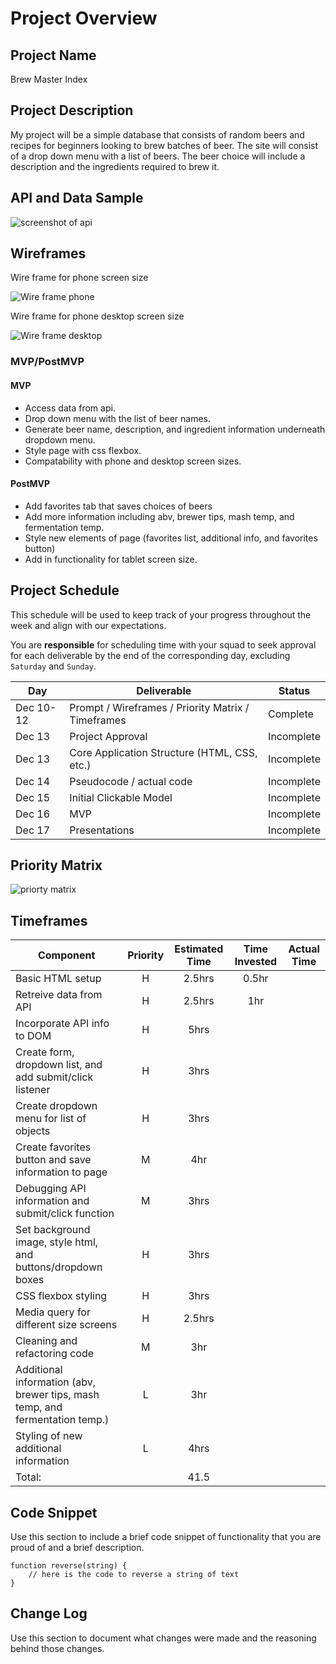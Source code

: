 # Project Overview

## Project Name

Brew Master Index

## Project Description

My project will be a simple database that consists of random beers and recipes for beginners looking to brew batches of beer. The site will consist of a drop down menu with a list of beers. The beer choice will include a description and the ingredients required to brew it.

## API and Data Sample

![screenshot of api](./assets/api_screenshot.png)

## Wireframes
Wire frame for phone screen size

![Wire frame phone](./assets/phone.png)

Wire frame for phone desktop screen size

![Wire frame desktop](./assets/desktop.png)
### MVP/PostMVP


#### MVP 

* Access data from api.
* Drop down menu with the list of beer names.
* Generate beer name, description, and ingredient information underneath dropdown menu.
* Style page with css flexbox.
* Compatability with phone and desktop screen sizes.

#### PostMVP  

* Add favorites tab that saves choices of beers
* Add more information including abv, brewer tips, mash temp, and fermentation temp.
* Style new elements of page (favorites list, additional info, and favorites button)
* Add in functionality for tablet screen size.


## Project Schedule

This schedule will be used to keep track of your progress throughout the week and align with our expectations.  

You are **responsible** for scheduling time with your squad to seek approval for each deliverable by the end of the corresponding day, excluding `Saturday` and `Sunday`.

|  Day | Deliverable | Status
|---|---| ---|
|Dec 10-12| Prompt / Wireframes / Priority Matrix / Timeframes | Complete
|Dec 13| Project Approval | Incomplete
|Dec 13| Core Application Structure (HTML, CSS, etc.) | Incomplete
|Dec 14| Pseudocode / actual code | Incomplete
|Dec 15| Initial Clickable Model  | Incomplete
|Dec 16| MVP | Incomplete
|Dec 17| Presentations | Incomplete

## Priority Matrix

![priorty matrix](./assets/priority_matrix.png)

## Timeframes


| Component | Priority | Estimated Time | Time Invested | Actual Time |
| --- | :---: |  :---: | :---: | :---: |
| Basic HTML setup| H | 2.5hrs| 0.5hr |  |
| Retreive data from API | H | 2.5hrs| 1hr | |
| Incorporate API info to DOM| H | 5hrs| | |
| Create form, dropdown list, and add submit/click listener| H | 3hrs | | |
| Create dropdown menu for list of objects| H | 3hrs| | |
| Create favorites button and save information to page| M | 4hr| | |
| Debugging API information and submit/click function| M | 3hrs | | |
| Set background image, style html, and buttons/dropdown boxes| H | 3hrs| ||
| CSS flexbox styling| H | 3hrs| | |
| Media query for different size screens| H | 2.5hrs| | |
| Cleaning and refactoring code| M | 3hr| | |
| Additional information (abv, brewer tips, mash temp, and fermentation temp.)| L | 3hr| | |
| Styling of new additional information| L | 4hrs| | |
|Total:| | 41.5| | |



## Code Snippet

Use this section to include a brief code snippet of functionality that you are proud of and a brief description.  

```
function reverse(string) {
	// here is the code to reverse a string of text
}
```

## Change Log
 Use this section to document what changes were made and the reasoning behind those changes.  